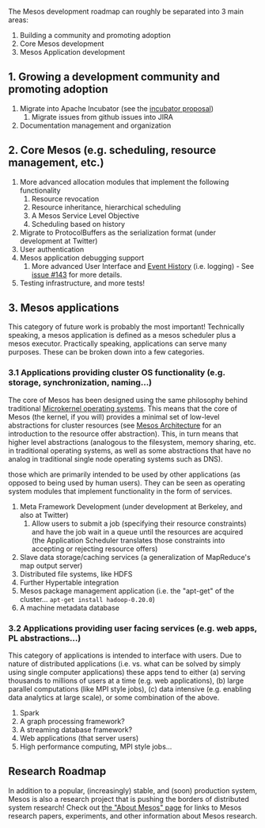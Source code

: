 The Mesos development roadmap can roughly be separated into 3 main areas:

1. Building a community and promoting adoption
1. Core Mesos development
1. Mesos Application development

## 1. Growing a development community and promoting adoption
1. Migrate into Apache Incubator (see the [incubator proposal](http://wiki.apache.org/incubator/MesosProposal))
    1. Migrate issues from github issues into JIRA
1. Documentation management and organization

## 2. Core Mesos (e.g. scheduling, resource management, etc.)
1. More advanced allocation modules that implement the following functionality
    1. Resource revocation
    1. Resource inheritance, hierarchical scheduling
    1. A Mesos Service Level Objective
    1. Scheduling based on history
1. Migrate to ProtocolBuffers as the serialization format (under development at Twitter)
1. User authentication
1. Mesos application debugging support
    1. More advanced User Interface and [Event History](Event-history.md) (i.e. logging) - See [issue #143](https://github.com/mesos/mesos/issuesearch?state=open&q=event#issue/143) for more details.
1. Testing infrastructure, and more tests!

## 3. Mesos applications

This category of future work is probably the most important! Technically speaking, a mesos application is defined as a mesos scheduler plus a mesos executor. Practically speaking, applications can serve many purposes. These can be broken down into a few categories.

### 3.1 Applications providing cluster OS functionality (e.g. storage, synchronization, naming...)

The core of Mesos has been designed using the same philosophy behind traditional [Microkernel operating systems](http://en.wikipedia.org/wiki/Microkernel). This means that the core of Mesos (the kernel, if you will) provides a minimal set of low-level abstractions for cluster resources (see [Mesos Architecture](Mesos-Architecture.md) for an introduction to the resource offer abstraction). This, in turn means that higher level abstractions (analogous to the filesystem, memory sharing, etc. in traditional operating systems, as well as some abstractions that have no analog in traditional single node operating systems such as DNS).

those which are primarily intended to be used by other applications (as opposed to being used by human users). They can be seen as operating system modules that implement functionality in the form of services.

1. Meta Framework Development (under development at Berkeley, and also at Twitter)
    1. Allow users to submit a job (specifying their resource constraints) and have the job wait in a queue until the resources are acquired (the Application Scheduler translates those constraints into accepting or rejecting resource offers)
1. Slave data storage/caching services (a generalization of MapReduce's map output server)
1. Distributed file systems, like HDFS
1. Further Hypertable integration
1. Mesos package management application (i.e. the "apt-get" of the cluster... `apt-get install hadoop-0.20.0`)
1. A machine metadata database

### 3.2 Applications providing user facing services (e.g. web apps, PL abstractions...)

This category of applications is intended to interface with users. Due to nature of distributed applications (i.e. vs. what can be solved by simply using single computer applications) these apps tend to either (a) serving thousands to millions of users at a time (e.g. web applications), (b) large parallel computations (like MPI style jobs), (c) data intensive (e.g. enabling data analytics at large scale), or some combination of the above.

1. Spark
1. A graph processing framework? 
1. A streaming database framework?
1. Web applications (that server users)
1. High performance computing, MPI style jobs...

## Research Roadmap

In addition to a popular, (increasingly) stable, and (soon) production system, Mesos is also a research project that is pushing the borders of distributed system research! Check out <a href="http://mesosproject.org/about.html">the "About Mesos" page</a> for links to Mesos research papers, experiments, and other information about Mesos research.
